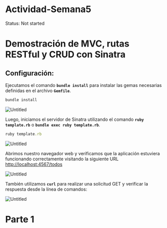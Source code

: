 # Actividad-Semana5

Status: Not started

# **Demostración de MVC, rutas RESTful y CRUD con Sinatra**

## Configuración:

Ejecutamos el comando **`bundle install`** para instalar las gemas necesarias definidas en el archivo **`Gemfile`**.

```ruby
bundle install
```

![Untitled](Actividad-Semana5%20a51478ab181044a6aed3863c7a831193/Untitled.png)

Luego, iniciamos el servidor de Sinatra utilizando el comando **`ruby template.rb`** o **`bundle exec ruby template.rb`**.

```ruby
ruby template.rb
```

![Untitled](Actividad-Semana5%20a51478ab181044a6aed3863c7a831193/Untitled%201.png)

Abrimos nuestro navegador web y verificamos que la aplicación estuviera funcionando correctamente visitando la siguiente URL [http://localhost:4567/todos](http://localhost:4567/todos)

![Untitled](Actividad-Semana5%20a51478ab181044a6aed3863c7a831193/Untitled%202.png)

También utilizamos **`curl`** para realizar una solicitud GET y verificar la respuesta desde la línea de comandos:

![Untitled](Actividad-Semana5%20a51478ab181044a6aed3863c7a831193/Untitled%203.png)

# **Parte 1**